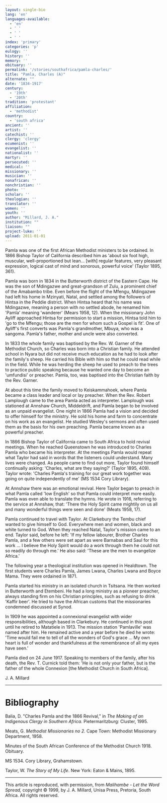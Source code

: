 ```yaml
---
layout: single-bio
lang: 'en'
languages-available:
  - 'en'
  - ' '
  - ' '
  - ' '
index: 'primary'
categories: 'p'
eulogy: ''
history: ''
memory: ''
obituary: ''
permalink: '/stories/southafrica/pamla-charles/'
title: "Pamla, Charles (A)"
alternate: ""
date: '1834-1917'
century:
  - '19th'
  - '20th'
tradition: 'protestant'
affiliation:
  - 'methodist'
country:
  - 'south africa'
ancient: ''
artist: ''
catechist: ''
clergy: 'clergy'
ecumenist: ''
evangelist: ''
nationalist: ''
martyr: ''
persecuted: ''
medical: ''
missionary: ''
musician: ''
nonafrican: ''
nonchristian: ''
photo: ''
scholar: ''
theologian: ''
translator: ''
women: ''
youth: ''
author: "Millard, J. A."
institution: ""
liaison: ""
project-luke: ''
upload: 2011-01-01
---
```




Pamla was one of the first African Methodist ministers to be ordained.  In 1866 Bishop Taylor of California described him as 'about six foot high, muscular, well-proportioned but lean... [with] regular features, very pleasant expression, logical cast of mind and sonorous, powerful voice' (Taylor 1895, 361).

Pamla was born in 1834 in the Butterworth district of the Eastern Cape. He was the son of Mdingazwe and great-grandson of Zulu, a prominent chief of the Amabambo tribe. Even before the flight of the Mfengu, Mdingazwe had left his home in Mzinyati, Natal, and settled among the followers of Hintsa in the Peddie district. When Hintsa heard that his name was Mdingazwe, meaning a person with no settled abode, he renamed him 'Pamla' meaning 'wanderer' (Mears 1958, 12). When the missionary John Ayliff approached Hintsa for permission to start a mission, Hintsa told him to 'go to the Mfengu; those are the men for whom such a Gospel is fit'. One of Ayliff's first converts was Pamla's grandmother, Mbuya, who was a sangoma. Pamla's father, mother and uncle were also converted.

In 1833 the whole family was baptised by the Rev. W. Garner of the Methodist Church, so Charles was born into a Christian family. He attended school in Nyara but did not receive much education as he had to look after the family's sheep. He carried his Bible with him so that he could read while in the field. While he was herding the sheep he used to preach to the trees to practice public speaking because he wanted one day to become an 'umfundisi' or preacher. Pamla, too, was baptised into the Christian faith by the Rev. Garner.

At about this time the family moved to Keiskammahoek, where Pamla became a class leader and local or lay preacher. When the Rev. Robert Lamplough came to the area Pamla acted as interpreter. Lamplough was stationed at Annshaw Church, Middeldrift, and Pamla began to be involved as an unpaid evangelist. One night in 1866 Pamla had a vision and decided to offer himself for the ministry. He sold his home and farm to concentrate on his work as an evangelist. He studied Wesley's sermons and often used them as the basis for his own preaching. Pamla became known as a powerful preacher.

In 1866 Bishop Taylor of California came to South Africa to hold revival meetings. When he reached Queenstown he was introduced to Charles Pamla who became his interpreter. At the meetings Pamla would repeat what Taylor had said in words that the listeners could understand. Many lives were changed. As people came to find out more, Taylor found himself continually asking: 'Charles, what are they saying?' (Taylor 1895, 409). Taylor wrote: 'Charles Pamla's training for our great work together was going on quite independently of me' (MS 1534 Cory Library).

At Annshaw there was an emotional revival. Here Taylor began to preach in what Pamla called 'low English' so that Pamla could interpret more easily. Pamla was even able to translate the hymns. He wrote in 1916, referring to the service at Annshaw, that: 'There the Holy Spirit came mightily on us all and many wonderful things were seen and done' (Meats 1958, 17).

Pamla continued to travel with Taylor. At Clarkebury the Tembu chief wanted to give himself to God. Everywhere men and women, black and white turned to God. When they reached Natal, Taylor's mission came to an end. Taylor said, before he left: 'If my fellow labourer, Brother Charles Pamla, and a few others were set apart as were Barnabas and Saul for this work ... I believe the Holy Spirit would do a work through them he could not so readily do through me.' He also said: 'These are the men to evangelize Africa.'

The following year a theological institution was opened in Healdtown. The first students were Charles Pamla, James Lwana, Charles Lwana and Boyce Mama. They were ordained in 1871.

Pamla started his ministry in an isolated church in Tsitsana. He then worked in Butterworth and Etembeni. He had a long ministry as a pioneer preacher, always standing firm on his Christian principles, such as refusing to drink 'Kaffir beer'. He tried to have the African customs that the missionaries condemned discussed at Synod.

In 1909 he was appointed a connexional evangelist with wider responsibilities, although based in Clarkebury. He continued in this post until he retired to Matatiele in 1913. The mission station 'Pamlaville' was named after him. He remained active and a year before he died he wrote: 'Time would fail me to tell of all the wonders of God's grace ... My own heart is full of wonder and thankfulness at the remembrance of all my eyes have seen.'

Pamla died on 24 June 1917. Speaking to members of the family, after his death, the Rev. T. Curnick told them: 'He is not only your father, but is the father of the whole Connexion [the Methodist Church in South Africa].

J. A. Millard

---

# Bibliography

Balia, D. "Charles Pamla and the 1866 Revival," in *The Making of an Indigenous Clergy in Southern Africa.* Pietermaritzburg: Cluster, 1995.

Meats, G. *Methodist Missionaries no 2.* Cape Town: Methodist Missionary
Department, 1958.

Minutes of the South African Conference of the Methodist Church 1918. Obituary.

MS 1534.  Cory Library, Grahamstown.

Taylor, W. *The Story of My Life*. New York: Eaton & Mains, 1895.

---

This article is reproduced, with permission, from *Malihambe - Let the Word Spread,* copyright &copy; 1999, by J. A. Millard, Unisa Press, Pretoria, South Africa.  All rights reserved.
